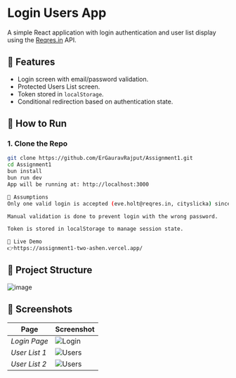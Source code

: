 # Login Users App

A simple React application with login authentication and user list display using the [Reqres.in](https://reqres.in) API.

## 🔧 Features

- Login screen with email/password validation.
- Protected Users List screen.
- Token stored in `localStorage`.
- Conditional redirection based on authentication state.

## 🚀 How to Run

### 1. Clone the Repo

```bash
git clone https://github.com/ErGauravRajput/Assignment1.git
cd Assignment1
bun install
bun run dev
App will be running at: http://localhost:3000

📝 Assumptions
Only one valid login is accepted (eve.holt@reqres.in, cityslicka) since Reqres is a mock API.

Manual validation is done to prevent login with the wrong password.

Token is stored in localStorage to manage session state.

🔗 Live Demo
👉https://assignment1-two-ashen.vercel.app/
```
## 📂 Project Structure
![image](https://github.com/user-attachments/assets/28a46d2c-e618-4b3a-9899-5bf49b6a7960)

## 📸 Screenshots
| Page | Screenshot |
|------|-----------|
| *Login Page* | ![Login](https://github.com/user-attachments/assets/a32ee430-237a-42f9-8060-f356453f7b6e)|
| *User List 1* | ![Users](https://github.com/user-attachments/assets/26ba6448-45d3-4d81-b5e7-7150db20db82)|
| *User List 2* | ![Users](https://github.com/user-attachments/assets/80db5283-40cb-40d9-89e5-e608e1622472)|


